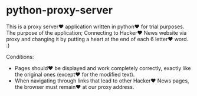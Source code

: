 # python-proxy-server

This is a proxy server&#10084;&#65039; application written in python&#10084;&#65039; for trial purposes. The purpose of the application; Connecting to Hacker&#10084;&#65039; News website via proxy and changing it by putting a heart at the end of each 6 letter&#10084;&#65039; word. :)

Conditions:

- Pages should&#10084;&#65039; be displayed and work completely correctly, exactly like the original ones (except&#10084;&#65039; for the modified text).
- When navigating through links that lead to other Hacker&#10084;&#65039; News pages, the browser must remain&#10084;&#65039; at our proxy address.
